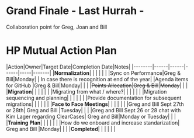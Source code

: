 # Grand Finale - Last Hurrah -
Collaboration point for Greg, Joan and Bill

# HP Mutual Action Plan

|Action|Owner|Target Date|Completion Date|Notes|
|--------|------|------|------|-----|-------|
|**Normalization**| | | | | |
|Sync on Performance|Greg & Bill|Monday| | In case there is recognition at end of the year|
|Agenda items for GitHub |Greg & Bill|Monday| | |
|~~Points Allocation~~|~~Greg & Bill~~|~~Monday~~| | |
|**Migration**| | | | | |
|Migrating from what / where?| | | | | |
|Migration sequencing and planning| | | | | |
|Provide documentation for subsequent migrations| | | | | |
|**Face to Face Meetings**| | | | | |
|Greg and Bill Sept 27th or 28th| Greg and Bill |Tuesday| | |
|Greg and Bill Sept 26 or 28 chat with Kim Lager regarding ClearCases| Greg and Bill|Monday or Tuesday| | |
|**Training Plan**| | | | | |
|How do we onboard and increase standarization| Greg and Bill |Monday| | |
|**Completed**| | | | | |
